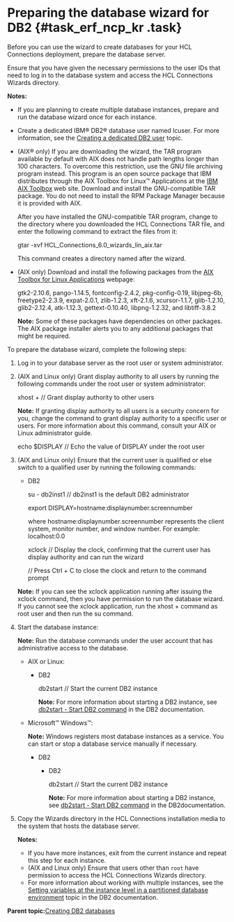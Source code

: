 # Preparing the database wizard for DB2 {#task_erf_ncp_kr .task}

Before you can use the wizard to create databases for your HCL Connections deployment, prepare the database server.

Ensure that you have given the necessary permissions to the user IDs that need to log in to the database system and access the HCL Connections Wizards directory.

**Notes:**

-   If you are planning to create multiple database instances, prepare and run the database wizard once for each instance.
-   Create a dedicated IBM® DB2® database user named lcuser. For more information, see the [Creating a dedicated DB2 user](t_db_create_lcuser.md) topic.
-   \(AIX® only\) If you are downloading the wizard, the TAR program available by default with AIX does not handle path lengths longer than 100 characters. To overcome this restriction, use the GNU file archiving program instead. This program is an open source package that IBM distributes through the AIX Toolbox for Linux™ Applications at the [IBM AIX Toolbox](http://www-03.ibm.com/systems/power/software/aix/linux/toolbox/download.html) web site. Download and install the GNU-compatible TAR package. You do not need to install the RPM Package Manager because it is provided with AIX.

    After you have installed the GNU-compatible TAR program, change to the directory where you downloaded the HCL Connections TAR file, and enter the following command to extract the files from it:

    gtar -xvf HCL\_Connections\_6.0\_wizards\_lin\_aix.tar

    This command creates a directory named after the wizard.

-   \(AIX only\) Download and install the following packages from the [AIX Toolbox for Linux Applications](http://www-03.ibm.com/systems/power/software/aix/linux/toolbox/date.html) webpage:

    gtk2-2.10.6, pango-1.14.5, fontconfig-2.4.2, pkg-config-0.19, libjpeg-6b, freetype2-2.3.9, expat-2.0.1, zlib-1.2.3, xft-2.1.6, xcursor-1.1.7, glib-1.2.10, glib2-2.12.4, atk-1.12.3, gettext-0.10.40, libpng-1.2.32, and libtiff-3.8.2

    **Note:** Some of these packages have dependencies on other packages. The AIX package installer alerts you to any additional packages that might be required.


To prepare the database wizard, complete the following steps:

1.  Log in to your database server as the root user or system administrator.

2.  \(AIX and Linux only\) Grant display authority to all users by running the following commands under the root user or system administrator:

    xhost + // Grant display authority to other users

    **Note:** If granting display authority to all users is a security concern for you, change the command to grant display authority to a specific user or users. For more information about this command, consult your AIX or Linux administrator guide.

    echo $DISPLAY // Echo the value of DISPLAY under the root user

3.  \(AIX and Linux only\) Ensure that the current user is qualified or else switch to a qualified user by running the following commands:

    -   DB2

        su - db2inst1 // db2inst1 is the default DB2 administrator

        export DISPLAY=hostname:displaynumber.screennumber

        where hostname:displaynumber.screennumber represents the client system, monitor number, and window number. For example: localhost:0.0

        xclock // Display the clock, confirming that the current user has display authority and can run the wizard

        // Press Ctrl + C to close the clock and return to the command prompt

    **Note:** If you can see the xclock application running after issuing the xclock command, then you have permission to run the database wizard. If you cannot see the xclock application, run the xhost + command as root user and then run the su command.

4.  Start the database instance:

    **Note:** Run the database commands under the user account that has administrative access to the database.

    -   AIX or Linux:
        -   DB2

            db2start // Start the current DB2 instance

            **Note:** For more information about starting a DB2 instance, see [db2start - Start DB2 command](https://www.ibm.com/docs/db2/11.1?topic=commands-db2start-start-db2) in the DB2 documentation.

    -   Microsoft™ Windows™:

        **Note:** Windows registers most database instances as a service. You can start or stop a database service manually if necessary.

        -   DB2
            -   DB2

                db2start // Start the current DB2 instance

                **Note:** For more information about starting a DB2 instance, see [db2start - Start DB2 command](https://www.ibm.com/docs/db2/11.1?topic=commands-db2start-start-db2) in the DB2documentation.

5.  Copy the Wizards directory in the HCL Connections installation media to the system that hosts the database server.

    **Notes:**

    -   If you have more instances, exit from the current instance and repeat this step for each instance.
    -   \(AIX and Linux only\) Ensure that users other than `root` have permission to access the HCL Connections Wizards directory.
    -   For more information about working with multiple instances, see the [Setting variables at the instance level in a partitioned database environment](https://www.ibm.com/docs/en/db2/11.1?topic=srev-setting-instance-level-variables-in-partitioned-database-environment) topic in the DB2 documentation.

**Parent topic:**[Creating DB2 databases](../install/c_inst_create_database_db2.md)

